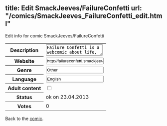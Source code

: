 title: Edit SmackJeeves/FailureConfetti
url: "/comics/SmackJeeves_FailureConfetti_edit.html"
---
Edit info for comic SmackJeeves/FailureConfetti

<form name="comic" action="http://gaepostmail.appengine.com/comic" name="post">
<table class="comicinfo">
<tr>
<th>Description</th><td><textarea name="description">Failure Confetti is a webcomic about life, words, science, games, and human observations. Updates weekly, on Wednesdays.</textarea></td>
</tr>
<tr>
<th>Website</th><td><input type="text" name="url" value="http://failureconfetti.smackjeeves.com/comics/"/></td>
</tr>
<tr>
<th>Genre</th><td><input type="text" name="genre" value="Other"/></td>
</tr>
<tr>
<th>Language</th><td><input type="text" name="language" value="English"/></td>
</tr>
<tr>
<th>Adult content</th><td><input type="checkbox" name="adult" value="adult" /></td>
</tr>
<tr>
<th>Status</th><td>ok on 23.04.2013</td>
</tr>
<tr>
<th>Votes</th><td>0</div></td>
</tr>
</table>
</form>

Back to the [comic](/comics/SmackJeeves_FailureConfetti.html).
